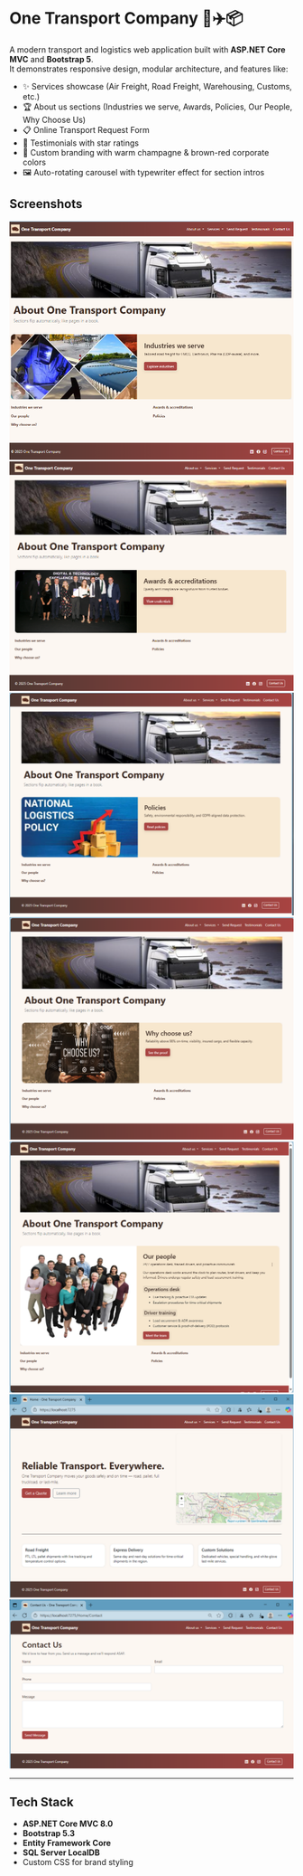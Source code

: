 # One Transport Company 🚛✈️📦

A modern transport and logistics web application built with **ASP.NET Core MVC** and **Bootstrap 5**.  
It demonstrates responsive design, modular architecture, and features like:

- ✨ Services showcase (Air Freight, Road Freight, Warehousing, Customs, etc.)
- 🏆 About us sections (Industries we serve, Awards, Policies, Our People, Why Choose Us)
- 📋 Online Transport Request Form
- 💬 Testimonials with star ratings
- 🎨 Custom branding with warm champagne & brown-red corporate colors
- 🖼️ Auto-rotating carousel with typewriter effect for section intros

## Screenshots
![Homepage](About-one-transport-company-industries.png)
![About-Us](About-one-transport-company-Awards.png)
![About-Us](About-one-transport-company-policies.png)
![About-Us](About-onr-transport-company-why-choose-us.png)
![About-Us](About-one-transport-company-our-people.png)
![About-Us](Home.png)
![Contact_us](Contact-us.png)


---

## Tech Stack
- **ASP.NET Core MVC 8.0**
- **Bootstrap 5.3**
- **Entity Framework Core**
- **SQL Server LocalDB**
- Custom CSS for brand styling
